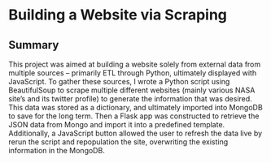 # Building a Website via Scraping

## Summary

This project was aimed at building a website solely from external data from multiple sources – primarily ETL through Python, ultimately displayed with JavaScript.
To gather these sources, I wrote a Python script using BeautifulSoup to scrape multiple different websites (mainly various NASA site’s and its twitter profile) to generate the information that was desired. This data was stored as a dictionary, and ultimately imported into MongoDB to save for the long term.
Then a Flask app was constructed to retrieve the JSON data from Mongo and import it into a predefined template. Additionally, a JavaScript button allowed the user to refresh the data live by rerun the script and repopulation the site, overwriting the existing information in the MongoDB.
